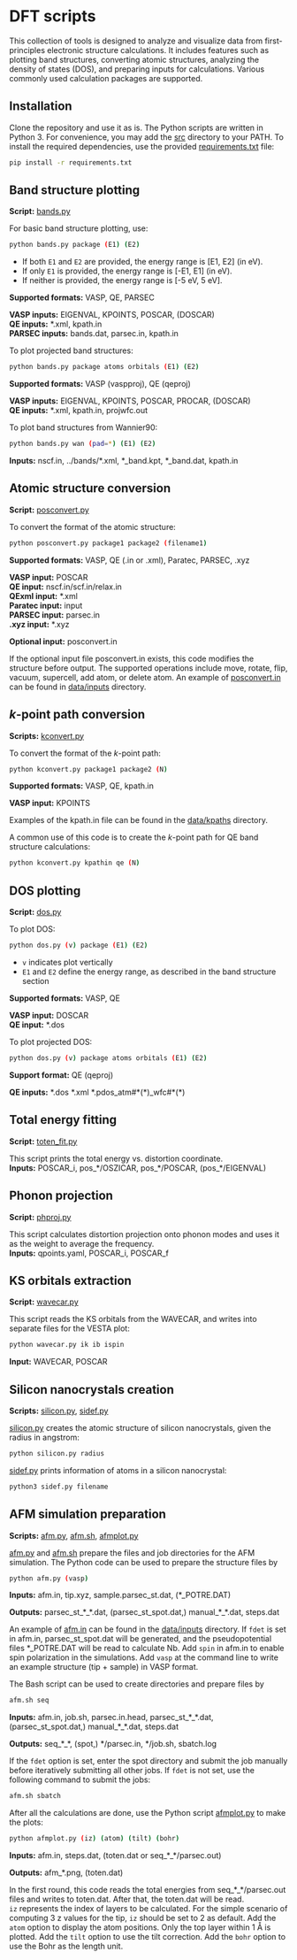 # DFT scripts

This collection of tools is designed to analyze and visualize data from first-principles electronic structure calculations. It includes features such as plotting band structures, converting atomic structures, analyzing the density of states (DOS), and preparing inputs for calculations. Various commonly used calculation packages are supported.

## Installation
Clone the repository and use it as is. The Python scripts are written in Python 3. For convenience, you may add the [src](src) directory to your PATH. To install the required dependencies, use the provided [requirements.txt](requirements.txt) file:
```bash
pip install -r requirements.txt
```

## Band structure plotting
**Script:** [bands.py](src/bands.py)  

For basic band structure plotting, use:  
```bash
python bands.py package (E1) (E2)
```
* If both `E1` and `E2` are provided, the energy range is [E1, E2] (in eV).  
* If only `E1` is provided, the energy range is [-E1, E1] (in eV).  
* If neither is provided, the energy range is [-5 eV, 5 eV].  

**Supported formats:** VASP, QE, PARSEC  

**VASP inputs:** EIGENVAL, KPOINTS, POSCAR, (DOSCAR)  
**QE inputs:** \*.xml, kpath.in  
**PARSEC inputs:** bands.dat, parsec.in, kpath.in

To plot projected band structures:  
```bash
python bands.py package atoms orbitals (E1) (E2)
```
**Supported formats:** VASP (vaspproj), QE (qeproj)  

**VASP inputs:** EIGENVAL, KPOINTS, POSCAR, PROCAR, (DOSCAR)  
**QE inputs:** \*.xml, kpath.in, projwfc.out

To plot band structures from Wannier90:  
```bash
python bands.py wan (pad=*) (E1) (E2)
```
**Inputs:** nscf.in, ../bands/\*.xml, \*\_band.kpt, \*\_band.dat, kpath.in

## Atomic structure conversion
**Script:** [posconvert.py](src/posconvert.py)  

To convert the format of the atomic structure:  
```bash
python posconvert.py package1 package2 (filename1)
```
**Supported formats:** VASP, QE (.in or .xml), Paratec, PARSEC, .xyz  

**VASP input:** POSCAR  
**QE input:** nscf.in/scf.in/relax.in  
**QExml input:** \*.xml  
**Paratec input:** input  
**PARSEC input:** parsec.in  
**.xyz input:** \*.xyz  

**Optional input:** posconvert.in  

If the optional input file posconvert.in exists, this code modifies the structure before output. The supported operations include move, rotate, flip, vacuum, supercell, add atom, or delete atom. An example of [posconvert.in](data/inputs/posconvert.in) can be found in [data/inputs](data/inputs) directory.

## *k*-point path conversion  
**Scripts:** [kconvert.py](src/kconvert.py)

To convert the format of the *k*-point path:  
```bash
python kconvert.py package1 package2 (N)
```
**Supported formats:** VASP, QE, kpath.in

**VASP input:** KPOINTS  

Examples of the kpath.in file can be found in the [data/kpaths](data/kpaths) directory.

A common use of this code is to create the *k*-point path for QE band structure calculations:  
```bash
python kconvert.py kpathin qe (N)
```

## DOS plotting
**Script:** [dos.py](src/dos.py)  

To plot DOS:  
```bash
python dos.py (v) package (E1) (E2)
```
* `v` indicates plot vertically   
* `E1` and `E2` define the energy range, as described in the band structure section

**Supported formats:** VASP, QE  

**VASP input:** DOSCAR  
**QE input:** \*.dos

To plot projected DOS:  
```bash
python dos.py (v) package atoms orbitals (E1) (E2)
```
**Support format:** QE (qeproj)  

**QE inputs:** \*.dos \*.xml \*.pdos\_atm#\*(\*)\_wfc#\*(\*)

## Total energy fitting
**Script:** [toten\_fit.py](src/toten_fit.py)  

This script prints the total energy vs. distortion coordinate.  
**Inputs:** POSCAR\_i, pos\_\*/OSZICAR, pos\_\*/POSCAR, (pos\_\*/EIGENVAL)

## Phonon projection
**Script:** [phproj.py](src/phproj.py)

This script calculates distortion projection onto phonon modes and uses it as the weight to average the frequency.  
**Inputs:** qpoints.yaml, POSCAR\_i, POSCAR\_f

## KS orbitals extraction
**Script:** [wavecar.py](src/wavecar.py)

This script reads the KS orbitals from the WAVECAR, and writes into separate files for the VESTA plot:  
```bash
python wavecar.py ik ib ispin
```
**Input:** WAVECAR, POSCAR

## Silicon nanocrystals creation
**Scripts:** [silicon.py](src/silicon.py), [sidef.py](src/sidef.py)

[silicon.py](src/silicon.py) creates the atomic structure of silicon nanocrystals, given the radius in angstrom:  
```bash
python silicon.py radius
```

[sidef.py](src/sidef.py) prints information of atoms in a silicon nanocrystal:
```bash
python3 sidef.py filename
```

## AFM simulation preparation
**Scripts:** [afm.py](src/afm.py), [afm.sh](src/afm.sh), [afmplot.py](src/afmplot.py)

[afm.py](src/afm.py) and [afm.sh](src/afm.sh) prepare the files and job directories for the AFM simulation. The Python code can be used to prepare the structure files by
```bash
python afm.py (vasp)
```

**Inputs:** afm.in, tip.xyz, sample.parsec\_st.dat, (\*\_POTRE.DAT)  

**Outputs:** parsec\_st\_\*\_\*.dat, (parsec\_st\_spot.dat,) manual\_\*\_\*.dat, steps.dat  

An example of [afm.in](data/inputs/afm.in) can be found in the [data/inputs](data/inputs) directory. If `fdet` is set in afm.in, parsec\_st\_spot.dat will be generated, and the pseudopotential files \*\_POTRE.DAT will be read to calculate Nb. Add `spin` in afm.in to enable spin polarization in the simulations. Add `vasp` at the command line to write an example structure (tip + sample) in VASP format.  

The Bash script can be used to create directories and prepare files by
```bash
afm.sh seq 
```

**Inputs:** afm.in, job.sh, parsec.in.head, parsec\_st\_\*\_\*.dat, (parsec\_st\_spot.dat,) manual\_\*\_\*.dat, steps.dat  

**Outputs:** seq\_\*\_\*, (spot,) \*/parsec.in, \*/job.sh, sbatch.log  

If the `fdet` option is set, enter the spot directory and submit the job manually before iteratively submitting all other jobs. If `fdet` is not set, use the following command to submit the jobs:
```bash
afm.sh sbatch
```

After all the calculations are done, use the Python script [afmplot.py](src/afmplot.py) to make the plots:  
```bash
python afmplot.py (iz) (atom) (tilt) (bohr)
```

**Inputs:** afm.in, steps.dat, (toten.dat or seq\_\*\_\*/parsec.out)  

**Outputs:** afm\_\*.png, (toten.dat)  

In the first round, this code reads the total energies from seq\_\*\_\*/parsec.out files and writes to toten.dat. After that, the toten.dat will be read.  
`iz` represents the index of layers to be calculated. For the simple scenario of computing 3 z values for the tip, `iz` should be set to 2 as default. Add the `atom` option to display the atom positions. Only the top layer within 1 Å is plotted. Add the `tilt` option to use the tilt correction. Add the `bohr` option to use the Bohr as the length unit.  
